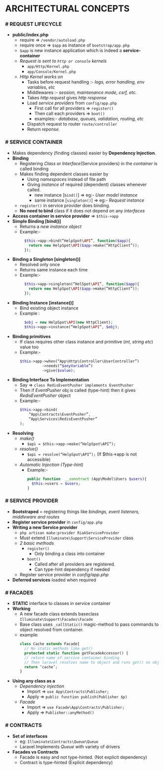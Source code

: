 # ARCHITECTURAL CONCEPTS

### # REQUEST LIFECYCLE

- **public/index.php**
  - require => `/vendor/autoload.php`
  - require once => `$app` as instance of `bootstrap/app.php`
  - `$app` is new instance application which is indeed a **service-container**
  - _Request is sent to `http or console` kernels_
    - `app/Http/Kernel.php`
    - `app/Console/Kernel.php`
  - _Http Kernel works on_
    - Tasks before request handling :- _logs, error handling, env variables, etc_
    - Middlewares :- _session, maintenance mode, csrf, etc._
    - Takes _http request_ gives _http response_
    - Load _service providers_ from `config/app.php`
      - First call for all providers => `register()`
      - Then call each providers => `boot()`
      - examples:- _database, queues, validation, routing, etc_
    - Dispatch request to router `route/controller`
    - Return _reponse_.

### # SERVICE CONTAINER

- Makes dependency (finding classes) easier by **Dependency Injection**.
- **Binding**
  - Registering _Class_ or _Interface_(Service providers) in the _container_ is called binding
  - Makes finding dependent classes easier by
    - Using _namespaces_ instead of file path
    - Giving _instance_ of required (dependent) classes whenever called.
      - new instance [`bind()`] => eg:- _User model instance_
      - same instance [`singleton()`] => eg:- _Request instance_
  - `register()` in service provider does binding.
  - **No need to bind** class if it does not depend on any _interfaces_
- **Access container in service provider** => `$this->app`
- **Simple Binding [bind()]**
  - Returns a _new instance object_
  - Example:-
    ```php
      $this->app->bind(“HelpSpot\API”, function($app){
        return new HelpSpot\API($app->make(“HttpClient”));
      });
    ```
- **Binding a Singleton [singleton()]**
  - Resolved only once
  - Returns same instance each time
  - Example:-
    ```php
      $this->app->singleton(“HelSpot\API”, function($app){
        return new HelpSpot\API($app->make(“HttpClient”));
      });
    ```
- **Binding Instance [instance()]**
  - Bind existing object instance
  - Example :
    ```php
      $obj = new HelpSpot\API(new HttpClient);
      $this->app->instance(“HelpSpot\API”, $obj);
    ```
- **Binding primitives**
  - If class requires other class instance and primitive (_int, string etc_) value too
  - Example:-
    ```php
    $this->app->when(“App\Http\Controller\UserController”)
              ->needs(“$anyVariable”)
              ->give($value);
    ```
- **Binding Interface To Implementation**
  - Say => `class RedisEventPusher implements EventPusher`
  - Then if _EventPusher_ obj is called (type-hint) then it gives _RedisEventPusher_ object
  - Example:-
    ```php
    $this->app->bind(
     	“App\Contracts\EventPusher”,
     	“App\Services\RedisEventPusher”
    );
    ```
- **Resolving**
  - _make()_
    - `$api = $this->app->make(“HelpSpot\API”);`
  - _resolve()_
    - `$api = resolve(“HelpSpot\API”);` (If \$this->app is not accessible)
  - _Automatic Injection (Type-hint)_
    - Example:-
      ```php
      public function  __construct (App\Model\Users $users){
        $this->users = $users;
      }
      ```

### # SERVICE PROVIDER

- **Bootstraped** = registering things like _bindings, event listeners, middleware and routes_
- **Register service provider** in `config/app.php`
- **Writing a new Service provider**
  - `php artisan make:provider RiakServiceProvider`
  - Must extend `Illuminate\Support\ServiceProvider` class
  - _2 basic methods_
    - `register()`
      - Only binding a class into container
    - `boot()`
      - Called after all providers are registered.
      - Can type-hint dependency if needed
  - Register service provider in _config/app.php_
- **Deferred services** loaded when required

### # FACADES

- **STATIC** interface to classes in service container
- **Working**
  - A new facade class extends baseclass `Illuminate\Support\Facades\Facade`
  - Base class uses `_callStatic()` magic-method to pass commands to object resolved from container.
  - example:
    ```php
    class Cache extends Facade{
      // No static methods like get()
      protected static function getFacadeAccessor() {
      // return name of service container binding
      // Then laravel resolves name to object and runs get() on obj
      return ‘cache’;
    }
    ```
- **Using any class as a**
  - _Dependency injection_
    - Import => `use App\Contracts\Publisher;`
    - Apply => `public function publish(Publisher $p)`
  - _Facade_
    - Import => `use Facade\App\Contracts\Publisher;`
    - Apply => `Publisher::anyMethod()`

### # CONTRACTS

- **Set of interfaces**
  - eg: `Illuminate\Contracts\Queue\Queue`
  - Laravel Implements _Queue_ with variety of drivers
- **Facades vs Contracts**
  - Facade is easy and not type-hinted. (Not explicit dependency)
  - Contract is type-hinted (Explicit dependency)
